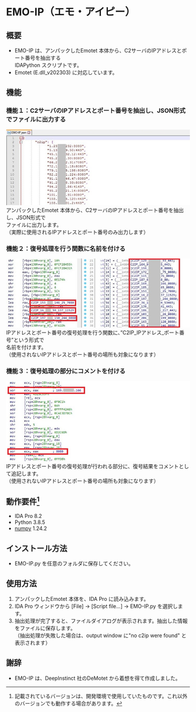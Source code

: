 # EMO-IP（エモ・アイピー）

## 概要
- EMO-IP は、アンパックしたEmotet 本体から、C2サーバのIPアドレスとポート番号を抽出する<br>IDAPython スクリプトです。
- Emotet (E.dll_v202303) に対応しています。

## 機能
### 機能１：C2サーバのIPアドレスとポート番号を抽出し、JSON形式でファイルに出力する
![](images/func01.jpg)<br>
アンパックしたEmotet 本体から、C2サーバのIPアドレスとポート番号を抽出し、JSON形式で<br>ファイルに出力します。<br>
（実際に使用されるIPアドレスとポート番号のみ出力します）

### 機能２：復号処理を行う関数に名前を付ける
![](images/func02.jpg)<br>
IPアドレスとポート番号の復号処理を行う関数に、”C2IP_IPアドレス_ポート番号”という形式で<br>名前を付けます。<br>
（使用されないIPアドレスとポート番号の場所も対象になります）

### 機能３：復号処理の部分にコメントを付ける
![](images/func03.jpg)<br>
IPアドレスとポート番号の復号処理が行われる部分に、復号結果をコメントとして追記します。<br>
（使用されないIPアドレスとポート番号の場所も対象になります）

## 動作要件[^1]
- IDA Pro 8.2
- Python 3.8.5
- [numpy](https://pypi.org/project/numpy/) 1.24.2

## インストール方法
- EMO-IP.py を任意のフォルダに保存してください。

## 使用方法
1. アンパックしたEmotet 本体を、IDA Pro に読み込みます。
2. IDA Pro ウィンドウから [File] -> [Script file...] -> EMO-IP.py を選択します。
3. 抽出処理が完了すると、ファイルダイアログが表示されます。抽出した情報をファイルに保存します。<br>
（抽出処理が失敗した場合は、output window に"no c2ip were found" と表示されます）

## 謝辞
- EMO-IP は、DeepInstinct 社のDeMotet から着想を得て作成しました。
 
[^1]: 記載されているバージョンは、開発環境で使用していたものです。これ以外のバージョンでも動作する場合があります。
